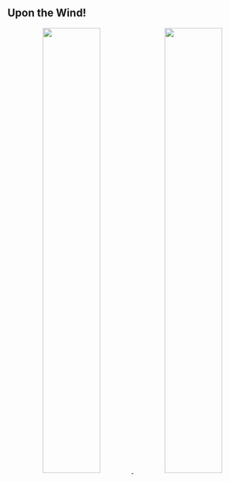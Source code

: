 ## Upon the Wind!
<div align="center">
  <a href="https://github.com/yreater">
  <img height="48%" src="https://github-readme-stats.vercel.app/api?username=yreater&show_icons=true&theme=tokyonight&include_all_commits=true&count_private=true"/>
  <img height="48%" src="https://github-readme-stats.vercel.app/api/top-langs/?username=yreater&layout=compact&langs_count=7&theme=tokyonight"/>
</div>
